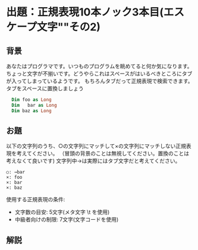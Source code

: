 # 出題：正規表現10本ノック3本目(エスケープ文字"\"その2)

## 背景

あなたはプログラマです。いつものプログラムを眺めてると何か気になります。ちょっと文字が不揃いです。どうやらこれはスペースがはいるべきところにタブが入ってしまっているようです。
もちろんタブだって正規表現で検索できます。タブをスペースに置換しましょう

```vb
  Dim foo as Long
  Dim   bar as Long
  Dim baz as Long
```

## お題
以下の文字列のうち、○の文字列にマッチして×の文字列にマッチしない正規表現を考えてください。
（冒頭の背景のことは無視してください。置換のことは考えなくて良いです)
文字列中→は実際にはタブ文字だと考えてください。

    ○: →bar
    ×: foo
    ×: bar
    ×: baz

使用する正規表現の条件:
  * 文字数の目安: 5文字(メタ文字 \t を使用) <!-- \tbar -->
  * 中級者向けの制限: 7文字(文字コードを使用)  <!-- \x09bar -->

## 解説

<!--
前回ノック002では、記号類には（概ね）特殊な意味があり、それを打ち消すにはエスケープ文字\を使うと学びました。逆に英数字はそのままだとその文字そのものを表しますが、エスケープ文字\を付けると特殊な意味を割り当てられるものがあります。

たとえば、\t はタブ文字を表します。

なおスペースやタブそのものをそのまま正規表現として書くこともできますが、
タブとスペースは見た目区別がつきにくいので\tを使った方が良いでしょう。

また、\s は空白類 (スペース、タブ、改行のいずれにもマッチ)を表すメタ文字になります。
空白類はまとめてマッチしたい場合が多いので、このメタ文字を使うのも良いでしょう。
-->
